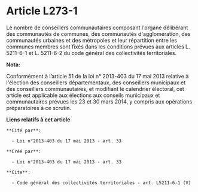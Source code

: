 # Article L273-1

Le nombre de conseillers communautaires composant l'organe délibérant des communautés de communes, des communautés
d'agglomération, des communautés urbaines et des métropoles et leur répartition entre les communes membres sont fixés dans
les conditions prévues aux articles L. 5211-6-1 et L. 5211-6-2 du code général des collectivités territoriales.

**Nota:**

Conformément à l’article 51 de la loi n° 2013-403 du 17 mai 2013 relative à l'élection des conseillers départementaux, des
conseillers municipaux et des conseillers communautaires, et modifiant le calendrier électoral, cet article est applicable
aux élections aux conseils municipaux et communautaires prévues les 23 et 30 mars 2014, y compris aux opérations
préparatoires à ce scrutin.

**Liens relatifs à cet article**

	**Cité par**:

	  - Loi n°2013-403 du 17 mai 2013 - art. 33

	**Créé par**:

	  - Loi n°2013-403 du 17 mai 2013 - art. 33

	**Cite**:

	  - Code général des collectivités territoriales - art. L5211-6-1 (V)
